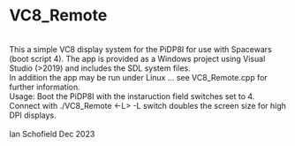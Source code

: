 # VC8_Remote<br>
<br>
This a simple VC8 display system for the PiDP8I for use with Spacewars (boot script 4).
The app is provided as a Windows project using Visual Studio (>2019) and includes the SDL system files.<br>
In addition the app may be run under Linux ... see VC8_Remote.cpp for further information.<br>
Usage: Boot the PiDP8I with the instaruction field switches set to 4.<br>
Connect with ./VC8_Remote <name of your PiDP8I> <-L>   -L switch doubles the screen size for high DPI displays.<br>
<br>
Ian Schofield Dec 2023<br>


